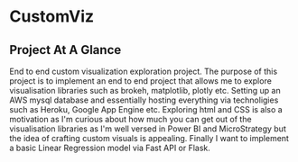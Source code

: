 # CustomViz

## Project At A Glance

End to end custom visualization exploration project. The purpose of this project is to implement an end to end project that allows me to explore visualisation libraries such as brokeh, matplotlib, plotly etc. Setting up an AWS mysql database and essentially hosting everything via technoligies such as Heroku, Google App Engine etc. Exploring html and CSS is also a motivation as I'm curious about how much you can get out of the visualisation libraries as I'm well versed in Power BI and MicroStrategy but the idea of crafting custom visuals is appealing. Finally I want to implement a basic Linear Regression model via Fast API or Flask.
